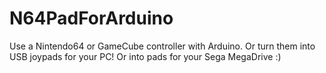 # N64PadForArduino
Use a Nintendo64 or GameCube controller with Arduino. Or turn them into USB joypads for your PC! Or into pads for your Sega MegaDrive :)
